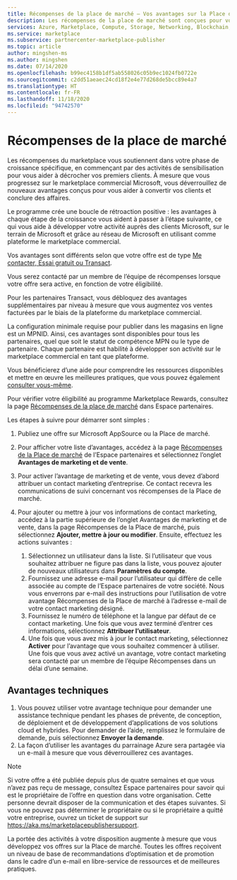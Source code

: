 ```yaml
---
title: Récompenses de la place de marché – Vos avantages sur la Place de marché commerciale | Azure
description: Les récompenses de la place de marché sont conçues pour vous soutenir dans votre phase de croissance spécifique.
services: Azure, Marketplace, Compute, Storage, Networking, Blockchain, Security, Partner Center
ms.service: marketplace
ms.subservice: partnercenter-marketplace-publisher
ms.topic: article
author: mingshen-ms
ms.author: mingshen
ms.date: 07/14/2020
ms.openlocfilehash: b99ec4158b1df5ab558026c05b9ec1024fb0722e
ms.sourcegitcommit: c2dd51aeaec24cd18f2e4e77d268de5bcc89e4a7
ms.translationtype: HT
ms.contentlocale: fr-FR
ms.lasthandoff: 11/18/2020
ms.locfileid: "94742570"
---
```

# <a name="marketplace-rewards"></a>Récompenses de la place de marché

Les récompenses du marketplace vous soutiennent dans votre phase de croissance spécifique, en commençant par des activités de sensibilisation pour vous aider à décrocher vos premiers clients. À mesure que vous progressez sur le marketplace commercial Microsoft, vous déverrouillez de nouveaux avantages conçus pour vous aider à convertir vos clients et conclure des affaires.

Le programme crée une boucle de rétroaction positive : les avantages à chaque étape de la croissance vous aident à passer à l’étape suivante, ce qui vous aide à développer votre activité auprès des clients Microsoft, sur le terrain de Microsoft et grâce au réseau de Microsoft en utilisant comme plateforme le marketplace commercial.

Vos avantages sont différents selon que votre offre est de type [Me contacter, Essai gratuit ou Transact](../determine-your-listing-type.md).

Vous serez contacté par un membre de l’équipe de récompenses lorsque votre offre sera active, en fonction de votre éligibilité.

Pour les partenaires Transact, vous débloquez des avantages supplémentaires par niveau à mesure que vous augmentez vos ventes facturées par le biais de la plateforme du marketplace commercial.

La configuration minimale requise pour publier dans les magasins en ligne est un MPNID. Ainsi, ces avantages sont disponibles pour tous les partenaires, quel que soit le statut de compétence MPN ou le type de partenaire. Chaque partenaire est habilité à développer son activité sur le marketplace commercial en tant que plateforme.

Vous bénéficierez d’une aide pour comprendre les ressources disponibles et mettre en œuvre les meilleures pratiques, que vous pouvez également [consulter vous-même](https://partner.microsoft.com/asset/collection/azure-marketplace-and-appsource-publisher-toolkit#/).

Pour vérifier votre éligibilité au programme Marketplace Rewards, consultez la page [Récompenses de la place de marché](https://partner.microsoft.com/dashboard/mpn/program/commercialmarketplace) dans Espace partenaires.

Les étapes à suivre pour démarrer sont simples :

1. Publiez une offre sur Microsoft AppSource ou la Place de marché.
1. Pour afficher votre liste d’avantages, accédez à la page [Récompenses de la Place de marché](https://partner.microsoft.com/dashboard/mpn/program/commercialmarketplace) de l’Espace partenaires et sélectionnez l’onglet **Avantages de marketing et de vente**.
1. Pour activer l’avantage de marketing et de vente, vous devez d’abord attribuer un contact marketing d’entreprise. Ce contact recevra les communications de suivi concernant vos récompenses de la Place de marché.
1. Pour ajouter ou mettre à jour vos informations de contact marketing, accédez à la partie supérieure de l’onglet Avantages de marketing et de vente, dans la page Récompenses de la Place de marché, puis sélectionnez **Ajouter, mettre à jour ou modifier**.  Ensuite, effectuez les actions suivantes :

    1. Sélectionnez un utilisateur dans la liste. Si l’utilisateur que vous souhaitez attribuer ne figure pas dans la liste, vous pouvez ajouter de nouveaux utilisateurs dans **Paramètres du compte**.
    1. Fournissez une adresse e-mail pour l’utilisateur qui diffère de celle associée au compte de l’Espace partenaires de votre société. Nous vous enverrons par e-mail des instructions pour l’utilisation de votre avantage Récompenses de la Place de marché à l’adresse e-mail de votre contact marketing désigné.
    1. Fournissez le numéro de téléphone et la langue par défaut de ce contact marketing. Une fois que vous avez terminé d’entrer ces informations, sélectionnez **Attribuer l’utilisateur**.
    1. Une fois que vous avez mis à jour le contact marketing, sélectionnez **Activer** pour l’avantage que vous souhaitez commencer à utiliser. Une fois que vous avez activé un avantage, votre contact marketing sera contacté par un membre de l’équipe Récompenses dans un délai d’une semaine.

## <a name="technical-benefits"></a>Avantages techniques

1. Vous pouvez utiliser votre avantage technique pour demander une assistance technique pendant les phases de prévente, de conception, de déploiement et de développement d’applications de vos solutions cloud et hybrides. Pour demander de l’aide, remplissez le formulaire de demande, puis sélectionnez **Envoyer la demande**.
1. La façon d’utiliser les avantages du parrainage Azure sera partagée via un e-mail à mesure que vous déverrouillerez ces avantages.

>[!NOTE]
>Si votre offre a été publiée depuis plus de quatre semaines et que vous n’avez pas reçu de message, consultez Espace partenaires pour savoir qui est le propriétaire de l’offre en question dans votre organisation. Cette personne devrait disposer de la communication et des étapes suivantes. Si vous ne pouvez pas déterminer le propriétaire ou si le propriétaire a quitté votre entreprise, ouvrez un ticket de support sur https://aka.ms/marketplacepublishersupport.

La portée des activités à votre disposition augmente à mesure que vous développez vos offres sur la Place de marché. Toutes les offres reçoivent un niveau de base de recommandations d’optimisation et de promotion dans le cadre d’un e-mail en libre-service de ressources et de meilleures pratiques.
